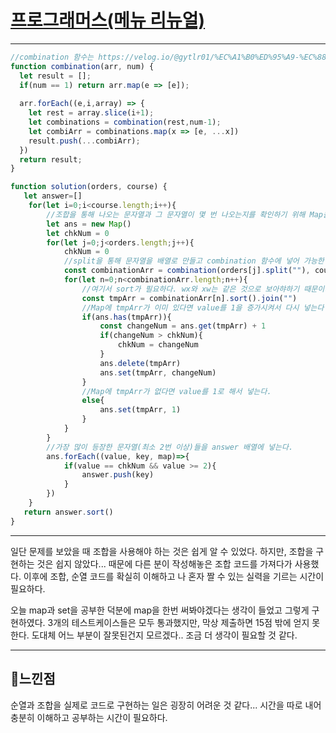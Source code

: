 # [프로그래머스(메뉴 리뉴얼)](https://programmers.co.kr/learn/courses/30/lessons/72411)

---

```javascript
//combination 함수는 https://velog.io/@gytlr01/%EC%A1%B0%ED%95%A9-%EC%88%9C%EC%97%B4-%EB%B6%80%EB%B6%84%EC%A7%91%ED%95%A9-%EC%95%8C%EA%B3%A0%EB%A6%AC%EC%A6%98-%EC%9E%90%EB%B0%94%EC%8A%A4%ED%81%AC%EB%A6%BD%ED%8A%B8 이곳의 함수를 보고 사용하였다.
function combination(arr, num) {
  let result = [];
  if(num == 1) return arr.map(e => [e]);
  
  arr.forEach((e,i,array) => {
    let rest = array.slice(i+1);
    let combinations = combination(rest,num-1);
    let combiArr = combinations.map(x => [e, ...x])
    result.push(...combiArr);
  }) 
  return result;
}

function solution(orders, course) {
   let answer=[]
    for(let i=0;i<course.length;i++){
        //조합을 통해 나오는 문자열과 그 문자열이 몇 번 나오는지를 확인하기 위해 Map을 사용한다.
        let ans = new Map()
        let chkNum = 0
        for(let j=0;j<orders.length;j++){
            chkNum = 0
            //split을 통해 문자열을 배열로 만들고 combination 함수에 넣어 가능한 모든 조합들을 배열로 가져온다
            const combinationArr = combination(orders[j].split(""), course[i])
            for(let n=0;n<combinationArr.length;n++){
                //여기서 sort가 필요하다. wx와 xw는 같은 것으로 보아햐하기 때문이다.
                const tmpArr = combinationArr[n].sort().join("")
                //Map에 tmpArr가 이미 있다면 value를 1을 증가시켜서 다시 넣는다
                if(ans.has(tmpArr)){
                    const changeNum = ans.get(tmpArr) + 1
                    if(changeNum > chkNum){
                        chkNum = changeNum
                    }
                    ans.delete(tmpArr)
                    ans.set(tmpArr, changeNum)
                }
                //Map에 tmpArr가 없다면 value를 1로 해서 넣는다.
                else{
                    ans.set(tmpArr, 1)
                }
            }
        }
        //가장 많이 등장한 문자열(최소 2번 이상)들을 answer 배열에 넣는다.
        ans.forEach((value, key, map)=>{
            if(value == chkNum && value >= 2){
                answer.push(key)
            }
        })
    }  
   return answer.sort()
}
```

---

일단 문제를 보았을 때 조합을 사용해야 하는 것은 쉽게 알 수 있었다. 하지만, 조합을 구현하는 것은 쉽지 않았다... 때문에 다른 분이 작성해놓은 조합 코드를 가져다가 사용했다. 이후에 조합, 순열 코드를 확실히 이해하고 나 혼자 짤 수 있는 실력을 기르는 시간이 필요하다. 

오늘 map과 set을 공부한 덕분에 map을 한번 써봐야겠다는 생각이 들었고 그렇게 구현하였다. 3개의 테스트케이스들은 모두 통과했지만, 막상 제출하면 15점 밖에 얻지 못한다. 도대체 어느 부분이 잘못된건지 모르겠다.. 조금 더 생각이 필요할 것 같다.

---

## 💞느낀점

순열과 조합을 실제로 코드로 구현하는 일은 굉장히 어려운 것 같다... 시간을 따로 내어 충분히 이해하고 공부하는 시간이 필요하다.